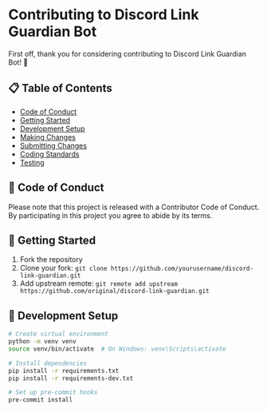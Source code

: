 # Contributing to Discord Link Guardian Bot

First off, thank you for considering contributing to Discord Link Guardian Bot! 🎉

## 📋 Table of Contents

- [Code of Conduct](#code-of-conduct)
- [Getting Started](#getting-started)
- [Development Setup](#development-setup)
- [Making Changes](#making-changes)
- [Submitting Changes](#submitting-changes)
- [Coding Standards](#coding-standards)
- [Testing](#testing)

## 📜 Code of Conduct

Please note that this project is released with a Contributor Code of Conduct. By participating in this project you agree to abide by its terms.

## 🚀 Getting Started

1. Fork the repository
2. Clone your fork: `git clone https://github.com/yourusername/discord-link-guardian.git`
3. Add upstream remote: `git remote add upstream https://github.com/original/discord-link-guardian.git`

## 🔧 Development Setup
```bash
# Create virtual environment
python -m venv venv
source venv/bin/activate  # On Windows: venv\Scripts\activate

# Install dependencies
pip install -r requirements.txt
pip install -r requirements-dev.txt

# Set up pre-commit hooks
pre-commit install
